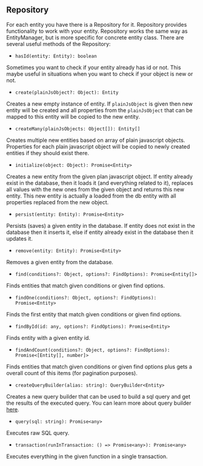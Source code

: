 ## Repository

For each entity you have there is a Repository for it.
Repository provides functionality to work with your entity.
Repository works the same way as EntityManager, but is more specific for concrete entity class.
There are several useful methods of the Repository:

* `hasId(entity: Entity): boolean`

Sometimes you want to check if your entity already has id or not. This maybe useful in situations when you want to
check if your object is new or not.

* `create(plainJsObject?: Object): Entity`

Creates a new empty instance of entity. If `plainJsObject` is given then new entity will be created and all properties
from the `plainJsObject` that can be mapped to this entity will be copied to the new entity.

* `createMany(plainJsObjects: Object[]): Entity[]`

Creates multiple new entities based on array of plain javascript objects. Properties for each plain javascript object
will be copied to newly created entities if they should exist there.

* `initialize(object: Object): Promise<Entity>`

Creates a new entity from the given plan javascript object. If entity already exist in the database, then
it loads it (and everything related to it), replaces all values with the new ones from the given object
and returns this new entity. This new entity is actually a loaded from the db entity with all properties
replaced from the new object.

* `persist(entity: Entity): Promise<Entity>`

Persists (saves) a given entity in the database. If entity does not exist in the database then it inserts it,
else if entity already exist in the database then it updates it.

* `remove(entity: Entity): Promise<Entity>`

Removes a given entity from the database.

* `find(conditions?: Object, options?: FindOptions): Promise<Entity[]>`

Finds entities that match given conditions or given find options.

* `findOne(conditions?: Object, options?: FindOptions): Promise<Entity>`

Finds the first entity that match given conditions or given find options.

* `findById(id: any, options?: FindOptions): Promise<Entity>`

Finds entity with a given entity id.

* `findAndCount(conditions?: Object, options?: FindOptions): Promise<[Entity[], number]>`

Finds entities that match given conditions or given find options plus gets a overall count of this items (for
pagination purposes).

* `createQueryBuilder(alias: string): QueryBuilder<Entity>`

Creates a new query builder that can be used to build a sql query and get the results of the executed query. You can
learn more about query builder [here](docs/query-builder.md).

* `query(sql: string): Promise<any>`

Executes raw SQL query.

* `transaction(runInTransaction: () => Promise<any>): Promise<any>`

Executes everything in the given function in a single transaction.
